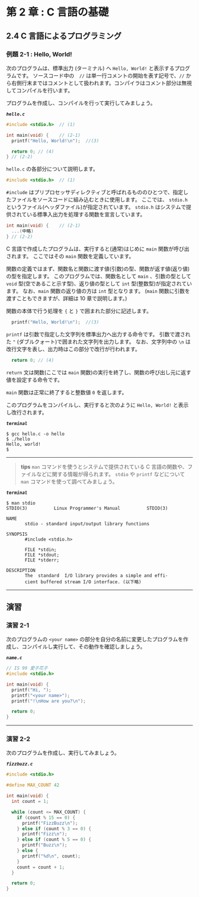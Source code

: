 # 第 2 章 : C 言語の基礎

## 2.4 C 言語によるプログラミング

### 例題 2-1 : Hello, World!

次のプログラムは、標準出力 (ターミナル) へ `Hello, World!` と表示するプログラムです。
ソースコード中の　`//` は単一行コメントの開始を表す記号で、`//` から右側行末まではコメントとして扱われます。コンパイラはコメント部分は無視してコンパイルを行います。

プログラムを作成し、コンパイルを行って実行してみましょう。

***`hello.c`***
``` c
#include <stdio.h>  // (1)

int main(void) {    // (2-1)
  printf("Hello, World!\n");  //(3)

  return 0; // (4)
} // (2-2)
```

`hello.c` の各部分について説明します。

```c
#include <stdio.h>  // (1)
```

`#include` はプリプロセッサディレクティブと呼ばれるもののひとつで、指定したファイルをソースコードに組み込むときに使用します。
ここでは、 `stdio.h` というファイル(ヘッダファイル)が指定されています。
`stdio.h` はシステムで提供されている標準入出力を処理する関数を宣言しています。

```c
int main(void) {    // (2-1)
  ...(中略)
} // (2-2)
```
C 言語で作成したプログラムは、実行すると(通常)はじめに `main` 関数が呼び出されます。
ここではその `main` 関数を定義しています。

関数の定義ではまず、関数名と関数に渡す値(引数)の型、関数が返す値(返り値)の型を指定します。
このプログラムでは、関数名として `main` 、引数の型として `void` 型(空であること示す型)、返り値の型として `int` 型(整数型)が指定されています。
なお、`main` 関数の返り値の方は `int` 型となります。
(`main` 関数に引数を渡すこともできますが、詳細は 10 章で説明します。)

関数の本体で行う処理を `{` と `}` で囲まれた部分に記述します。

```c
  printf("Hello, World!\n");  //(3)
```
`printf` は引数で指定した文字列を標準出力へ出力する命令です。
引数で渡された `"` (ダブルクォート)で囲まれた文字列を出力します。
なお、文字列中の `\n` は改行文字を表し、出力時はこの部分で改行が行われます。

```c
  return 0; // (4)
```
`return` 文は関数(ここでは `main` 関数)の実行を終了し、関数の呼び出し元に返す値を設定する命令です。

`main` 関数は正常に終了すると整数値 `0` を返します。


このプログラムをコンパイルし、実行すると次のように `Hello, World!` と表示し改行されます。

***`terminal`***
```
$ gcc hello.c -o hello
$ ./hello
Hello, world!
$
```
---
> **tips**
> `man` コマンドを使うとシステムで提供されている C 言語の関数や、ファイルなどに関する情報が得られます。
> `stdio` や `printf` などについて `man` コマンドを使って調べてみましょう。

***`terminal`***
```
$ man stdio
STDIO(3)          Linux Programmer's Manual          STDIO(3)

NAME
       stdio - standard input/output library functions

SYNOPSIS
       #include <stdio.h>

       FILE *stdin;
       FILE *stdout;
       FILE *stderr;

DESCRIPTION
       The  standard  I/O library provides a simple and effi‐
       cient buffered stream I/O interface. (以下略)
```
---

## 演習


### 演習 2-1 

次のプログラムの `<your name>` の部分を自分の名前に変更したプログラムを作成し、コンパイルし実行して、その動作を確認しましょう。

***`name.c`***
``` c
// IS 99 愛子花子
#include <stdio.h>

int main(void) {
  printf("Hi, ");
  printf("<your name>");
  printf("!\nHow are you?\n");

  return 0;
}
```
---

### 演習 2-2 

次のプログラムを作成し、実行してみましょう。

***`fizzbuzz.c`***
```c
#include <stdio.h>

#define MAX_COUNT 42

int main(void) {
  int count = 1;

  while (count <= MAX_COUNT) {
    if (count % 15 == 0) {
      printf("FizzBuzz\n");
    } else if (count % 3 == 0) {
      printf("Fizz\n");
    } else if (count % 5 == 0) {
      printf("Buzz\n");
    } else {
      printf("%d\n", count);
    }
    count = count + 1;
  }

  return 0;
}
```
